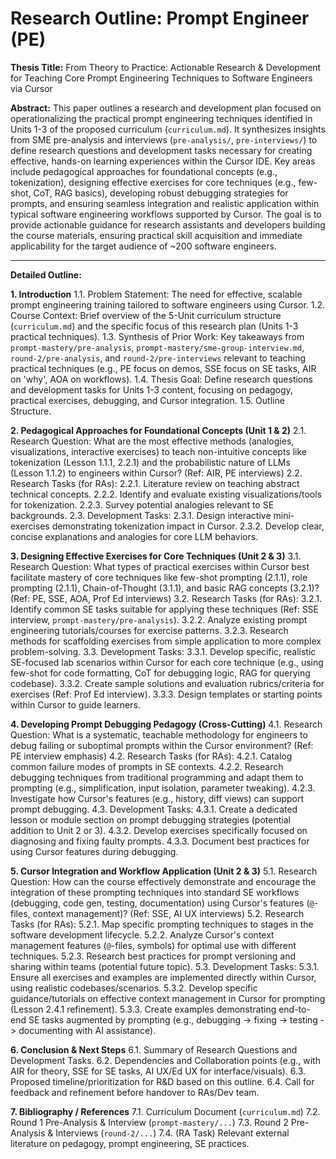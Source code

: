# Research Outline: Prompt Engineer (PE)

**Thesis Title:** From Theory to Practice: Actionable Research & Development for Teaching Core Prompt Engineering Techniques to Software Engineers via Cursor

**Abstract:** This paper outlines a research and development plan focused on operationalizing the practical prompt engineering techniques identified in Units 1-3 of the proposed curriculum (`curriculum.md`). It synthesizes insights from SME pre-analysis and interviews (`pre-analysis/`, `pre-interviews/`) to define research questions and development tasks necessary for creating effective, hands-on learning experiences within the Cursor IDE. Key areas include pedagogical approaches for foundational concepts (e.g., tokenization), designing effective exercises for core techniques (e.g., few-shot, CoT, RAG basics), developing robust debugging strategies for prompts, and ensuring seamless integration and realistic application within typical software engineering workflows supported by Cursor. The goal is to provide actionable guidance for research assistants and developers building the course materials, ensuring practical skill acquisition and immediate applicability for the target audience of ~200 software engineers.

---

**Detailed Outline:**

**1. Introduction**
    1.1. Problem Statement: The need for effective, scalable prompt engineering training tailored to software engineers using Cursor.
    1.2. Course Context: Brief overview of the 5-Unit curriculum structure (`curriculum.md`) and the specific focus of this research plan (Units 1-3 practical techniques).
    1.3. Synthesis of Prior Work: Key takeaways from `prompt-mastery/pre-analysis`, `prompt-mastery/sme-group-interview.md`, `round-2/pre-analysis`, and `round-2/pre-interviews` relevant to teaching practical techniques (e.g., PE focus on demos, SSE focus on SE tasks, AIR on 'why', AOA on workflows).
    1.4. Thesis Goal: Define research questions and development tasks for Units 1-3 content, focusing on pedagogy, practical exercises, debugging, and Cursor integration.
    1.5. Outline Structure.

**2. Pedagogical Approaches for Foundational Concepts (Unit 1 & 2)**
    2.1. Research Question: What are the most effective methods (analogies, visualizations, interactive exercises) to teach non-intuitive concepts like tokenization (Lesson 1.1.1, 2.2.1) and the probabilistic nature of LLMs (Lesson 1.1.2) to engineers within Cursor? (Ref: AIR, PE interviews)
    2.2. Research Tasks (for RAs):
        2.2.1. Literature review on teaching abstract technical concepts.
        2.2.2. Identify and evaluate existing visualizations/tools for tokenization.
        2.2.3. Survey potential analogies relevant to SE backgrounds.
    2.3. Development Tasks:
        2.3.1. Design interactive mini-exercises demonstrating tokenization impact in Cursor.
        2.3.2. Develop clear, concise explanations and analogies for core LLM behaviors.

**3. Designing Effective Exercises for Core Techniques (Unit 2 & 3)**
    3.1. Research Question: What types of practical exercises within Cursor best facilitate mastery of core techniques like few-shot prompting (2.1.1), role prompting (2.1.1), Chain-of-Thought (3.1.1), and basic RAG concepts (3.2.1)? (Ref: PE, SSE, AOA, Prof Ed interviews)
    3.2. Research Tasks (for RAs):
        3.2.1. Identify common SE tasks suitable for applying these techniques (Ref: SSE interview, `prompt-mastery/pre-analysis`).
        3.2.2. Analyze existing prompt engineering tutorials/courses for exercise patterns.
        3.2.3. Research methods for scaffolding exercises from simple application to more complex problem-solving.
    3.3. Development Tasks:
        3.3.1. Develop specific, realistic SE-focused lab scenarios within Cursor for each core technique (e.g., using few-shot for code formatting, CoT for debugging logic, RAG for querying codebase).
        3.3.2. Create sample solutions and evaluation rubrics/criteria for exercises (Ref: Prof Ed interview).
        3.3.3. Design templates or starting points within Cursor to guide learners.

**4. Developing Prompt Debugging Pedagogy (Cross-Cutting)**
    4.1. Research Question: What is a systematic, teachable methodology for engineers to debug failing or suboptimal prompts within the Cursor environment? (Ref: PE interview emphasis)
    4.2. Research Tasks (for RAs):
        4.2.1. Catalog common failure modes of prompts in SE contexts.
        4.2.2. Research debugging techniques from traditional programming and adapt them to prompting (e.g., simplification, input isolation, parameter tweaking).
        4.2.3. Investigate how Cursor's features (e.g., history, diff views) can support prompt debugging.
    4.3. Development Tasks:
        4.3.1. Create a dedicated lesson or module section on prompt debugging strategies (potential addition to Unit 2 or 3).
        4.3.2. Develop exercises specifically focused on diagnosing and fixing faulty prompts.
        4.3.3. Document best practices for using Cursor features during debugging.

**5. Cursor Integration and Workflow Application (Unit 2 & 3)**
    5.1. Research Question: How can the course effectively demonstrate and encourage the integration of these prompting techniques into standard SE workflows (debugging, code gen, testing, documentation) using Cursor's features (`@`-files, context management)? (Ref: SSE, AI UX interviews)
    5.2. Research Tasks (for RAs):
        5.2.1. Map specific prompting techniques to stages in the software development lifecycle.
        5.2.2. Analyze Cursor's context management features (`@`-files, symbols) for optimal use with different techniques.
        5.2.3. Research best practices for prompt versioning and sharing within teams (potential future topic).
    5.3. Development Tasks:
        5.3.1. Ensure all exercises and examples are implemented directly within Cursor, using realistic codebases/scenarios.
        5.3.2. Develop specific guidance/tutorials on effective context management in Cursor for prompting (Lesson 2.4.1 refinement).
        5.3.3. Create examples demonstrating end-to-end SE tasks augmented by prompting (e.g., debugging -> fixing -> testing -> documenting with AI assistance).

**6. Conclusion & Next Steps**
    6.1. Summary of Research Questions and Development Tasks.
    6.2. Dependencies and Collaboration points (e.g., with AIR for theory, SSE for SE tasks, AI UX/Ed UX for interface/visuals).
    6.3. Proposed timeline/prioritization for R&D based on this outline.
    6.4. Call for feedback and refinement before handover to RAs/Dev team.

**7. Bibliography / References**
    7.1. Curriculum Document (`curriculum.md`)
    7.2. Round 1 Pre-Analysis & Interview (`prompt-mastery/...`)
    7.3. Round 2 Pre-Analysis & Interviews (`round-2/...`)
    7.4. (RA Task) Relevant external literature on pedagogy, prompt engineering, SE practices. 